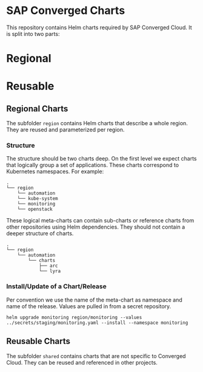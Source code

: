# SAP Converged Charts

This repository contains Helm charts required by SAP Converged Cloud. It is
split into two parts:

  # Regional 
  # Reusable 

## Regional Charts

The subfolder `region` contains Helm charts that describe a whole region. They
are reused and parameterized per region.

### Structure

The structure should be two charts deep. On the first level we expect charts
that logically group a set of applications. These charts correspond to
Kubernetes namespaces. For example:


```
.
└── region
    └── automation
    └── kube-system
    └── monitoring
    └── openstack
```

These logical meta-charts can contain sub-charts or reference charts from other
repositories using Helm dependencies. They should not contain a deeper
structure of charts.

```
.
└── region
    └── automation
        └── charts
            ├── arc
            └── lyra
```

### Install/Update of a Chart/Release 

Per convention we use the name of the meta-chart as namespace and name of the
release. Values are pulled in from a secret repository.

```
helm upgrade monitoring region/monitoring --values ../secrets/staging/monitoring.yaml --install --namespace monitoring
```

## Reusable Charts

The subfolder `shared` contains charts that are not specific to Converged
Cloud. They can be reused and referenced in other projects.





